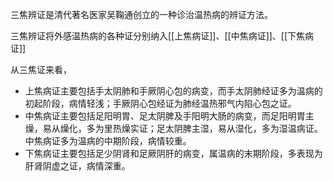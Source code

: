 三焦辨证是清代著名医家吴鞠通创立的一种诊治温热病的辨证方法。

三焦辨证将外感温热病的各种证分别纳入[[上焦病证]]、[[中焦病证]]、[[下焦病证]]

从三焦证来看，
- 上焦病证主要包括手太阴肺和手厥阴心包的病变，而手太阴肺经证多为温病的初起阶段，病情轻浅；手厥阴心包经证为肺经温热邪气内陷心包之证。
- 中焦病证主要包括足阳明胃、足太阴脾及手阳明大肠的病变，而足阳明胃主燥，易从燥化，多为里热燥实证；足太阴脾主湿，易从湿化，多为湿温病证。中焦病证多为温病的中期阶段，病情较重。
- 下焦病证主要包括足少阴肾和足厥阴肝的病变，属温病的末期阶段，多表现为肝肾阴虚之证，病情深重。